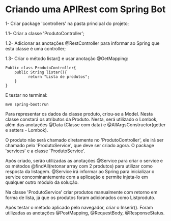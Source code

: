 # Criando uma APIRest com Spring Bot

<p>1- Criar package 'controllers' na pasta principal do projeto;</p>
<p>1.1- Criar a classe 'ProdutoController';</p>
<p>1.2- Adicionar as anotações @RestController para informar ao Spring que esta classe é uma controller;</p>
<p>1.3- Criar o método listar() e usar anotação @GetMapping:</p>

``` 
Public class ProdutoController{
    public String listar(){
          return "Lista de produtos";
    }
}
````

<p>E testar no terminal:</p>

``` 
mvn spring-boot:run 
```

<p>Para representar os dados da classe produto, criou-se a Model. Nesta classe constará os atributos da Produto. Nesta, será utilizado o Lombok, além das anotações @Data (Classe com data) e @AllArgsConstructor(getter e setters - Lombok).</p>

<p>O produto não será chamado diretamente no 'ProdutoController', ele irá ser chamado pelo 'ProdutoService', que deve ser criado agora. O package 'services' e a classe 'ProdutoService'.</p>

<p>Após criado, serão utilizadas as anotações @Service para criar o service e os métodos @findAll(retonar array com 2 produtos) para utilizar como resposta da listagem. @Service irá informar ao Spring para inicializar o service concominantemente com a aplicação e permite injeta-lo em qualquer outro módulo da solução.</p>

<p> Na classe 'ProdutoService' criar produtos manualmente com retorno em forma de lista, já que os produtos foram adicionados como Listproduto.</p>

<p>Após testar o método aplicado pelo navegador, criar o Inserir(). Foram utilizadas as anotações @PostMapping, @RequestBody, @ResponseStatus.</p>